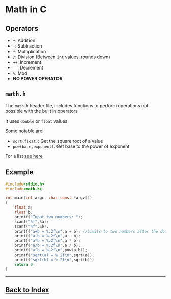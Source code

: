 # Math in C

## Operators
- `+`: Addition
- `-`: Subtraction
- `*`: Multiplication
- `/`: Division (Between `int` values, rounds down)
- `++`: Increment
- `--`: Decrement
- `%`: Mod
- **NO POWER OPERATOR**

## `math.h`

The `math.h` header file, includes functions to perform operations not possible with the built in operators

It uses `double` or `float` values.

Some notable are:
- `sqrt(float)`: Get the square root of a value
- `pow(base,exponent)`: Get base to the power of exponent

For a list [see here](http://www.cplusplus.com/reference/cmath/)

## Example

```c
#include<stdio.h>
#include<math.h>

int main(int argc, char const *argv[])
{
    float a;
    float b;
    printf("Input two numbers: ");
    scanf("%f",&a);
    scanf("%f",&b);
    printf("a+b = %.2f\n",a + b); //Limits to two numbers after the dot
    printf("a-b = %.2f\n",a - b);
    printf("a*b = %.2f\n",a * b);
    printf("a/b = %.2f\n",a / b);
    printf("a^b = %.2f\n",pow(a,b));
    printf("sqrt(a) = %.2f\n",sqrt(a)); 
    printf("sqrt(b) = %.2f\n",sqrt(b));   
    return 0;
}
```

------------------------------
## [Back to Index](../Aa_Index.md)
